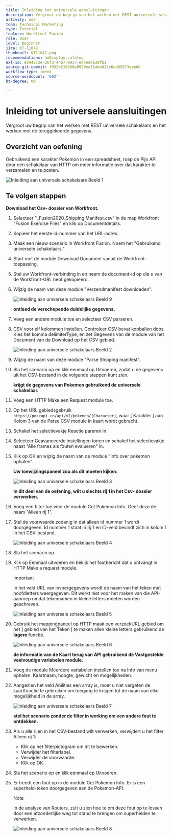 ```yaml
---
title: Inleiding tot universele aansluitingen
description: Vergroot uw begrip van het werken met REST universele schakelaars en het werken met de teruggekeerde gegevens.
activity: use
team: Technical Marketing
type: Tutorial
feature: Workfront Fusion
role: User
level: Beginner
jira: KT-11042
thumbnail: KT11042.png
recommendations: noDisplay,catalog
exl-id: eb442c3e-26f3-44b7-9937-ed4eeba39fb1
source-git-commit: f033b210268e8979ee15abe812e6ad85673eeedb
workflow-type: tm+mt
source-wordcount: '602'
ht-degree: 0%

---
```


# Inleiding tot universele aansluitingen

Vergroot uw begrip van het werken met REST universele schakelaars en het werken met de teruggekeerde gegevens.

## Overzicht van oefening

Gebruikend een karakter Pokemon in een spreadsheet, roep de Pijn API door een schakelaar van HTTP om meer informatie over dat karakter te verzamelen en te posten.

![ Inleiding aan universele schakelaars Beeld 1 ](../12-exercises/assets/introduction-to-universal-connectors-walkthrough-1.png)

## Te volgen stappen

**Download het Csv- dossier van Workfront.**

1. Selecteer &quot;_Fusion2020_Shipping Manifest.csv&quot; in de map Workfront &quot;Fusion Exercise Files&quot; en klik op Documentdetails.
1. Kopieer het eerste id-nummer van het URL-adres.
1. Maak een nieuw scenario in Workfront Fusion. Noem het &quot;Gebruikend universele schakelaars.&quot;
1. Start met de module Download Document vanuit de Workfront-toepassing.
1. Stel uw Workfront-verbinding in en neem de document-id op die u van de Workfront-URL hebt gekopieerd.
1. Wijzig de naam van deze module &quot;Verzendmanifest downloaden&quot;.

   ![ Inleiding aan universele schakelaars Beeld 9 ](../12-exercises/assets/introduction-to-universal-connectors-walkthrough-9.png)

   **ontleed de verschepende duidelijke gegevens.**

1. Voeg een andere module toe en selecteer CSV parseren.
1. CSV voor elf kolommen instellen. Controleer CSV bevat kopballen doos. Kies het komma delimiterType, en zet Gegevens van de module van het Document van de Download op het CSV gebied.

   ![ Inleiding aan universele schakelaars Beeld 2 ](../12-exercises/assets/introduction-to-universal-connectors-walkthrough-2.png)

1. Wijzig de naam van deze module &quot;Parse Shipping manifest&quot;.
1. Sla het scenario op en klik eenmaal op Uitvoeren, zodat u de gegevens uit het CSV-bestand in de volgende stappen kunt zien.

   **krijgt de gegevens van Pokemon gebruikend de universele schakelaar.**

1. Voeg een HTTP Make een Request module toe.
1. Op het URL gebiedsgebruik `https://pokeapi.co/api/v2/pokemon/[Character]`, waar [ Karakter ] aan Kolom 3 van de Parse CSV module in kaart wordt gebracht.
1. Schakel het selectievakje Reactie pareren in.
1. Selecteer Geavanceerde instellingen tonen en schakel het selectievakje naast &quot;Alle frames als fouten evalueren&quot; in.
1. Klik op OK en wijzig de naam van de module &quot;Info over pokemon ophalen&quot;.

   **Uw toewijzingspaneel zou als dit moeten kijken:**

   ![ Inleiding aan universele schakelaars Beeld 3 ](../12-exercises/assets/introduction-to-universal-connectors-walkthrough-3.png)

   **In dit deel van de oefening, wilt u slechts rij 1 in het Csv- dossier verwerken.**

1. Voeg een filter toe vóór de module Get Pokemon Info. Geef deze de naam &quot;Alleen rij 1&quot;.
1. Stel de voorwaarde zodanig in dat alleen id nummer 1 wordt doorgegeven. Id nummer 1 staat in rij 1 en ID-veld bevindt zich in kolom 1 in het CSV-bestand.

   ![ Inleiding aan universele schakelaars Beeld 4 ](../12-exercises/assets/introduction-to-universal-connectors-walkthrough-4.png)

1. Sla het scenario op.
1. Klik op Eenmaal uitvoeren en bekijk het foutbericht dat u ontvangt in HTTP Make a request module.

   >[!IMPORTANT]
   >
   >In het veld URL van invoergegevens wordt de naam van het teken met hoofdletters weergegeven. Dit werkt niet voor het maken van die API-aanroep omdat tekennamen in kleine letters moeten worden geschreven.

   ![ Inleiding aan universele schakelaars Beeld 5 ](../12-exercises/assets/introduction-to-universal-connectors-walkthrough-5.png)

1. Gebruik het mappingpaneel op HTTP maak een verzoekURL gebied om het &rbrack; gebied van het Teken &lbrack; te maken allen kleine letters gebruikend de **lagere** functie.

   ![ Inleiding aan universele schakelaars Beeld 6 ](../12-exercises/assets/introduction-to-universal-connectors-walkthrough-6.png)

   **de informatie van de Kaart terug van API gebruikend de Vastgestelde veelvoudige variabelen module.**

1. Voeg de module Meerdere variabelen instellen toe na Info van menu ophalen. Kaartnaam, hoogte, gewicht en mogelijkheden.
1. Aangezien het veld Abilities een array is, moet u niet vergeten de kaartfunctie te gebruiken om toegang te krijgen tot de naam van elke mogelijkheid in de array.

   ![ Inleiding aan universele schakelaars Beeld 7 ](../12-exercises/assets/introduction-to-universal-connectors-walkthrough-7.png)

   **stel het scenario zonder de filter in werking om een andere fout te ontdekken.**

1. Als u alle rijen in het CSV-bestand wilt verwerken, verwijdert u het filter Alleen rij 1:

   + Klik op het filterpictogram om dit te bewerken.
   + Verwijder het filterlabel.
   + Verwijder de voorwaarde.
   + Klik op OK.

1. Sla het scenario op en klik eenmaal op Uitvoeren.
1. Er treedt een fout op in de module Get Pokemon Info. Er is een superheld-teken doorgegeven aan de Pokemon-API.

   >[!NOTE]
   >
   >In de analyse van Routers, zult u zien hoe te om deze fout op te lossen door een afzonderlijke weg tot stand te brengen om superhelden te verwerken.

   ![ Inleiding aan universele schakelaars Beeld 8 ](../12-exercises/assets/introduction-to-universal-connectors-walkthrough-8.png)

